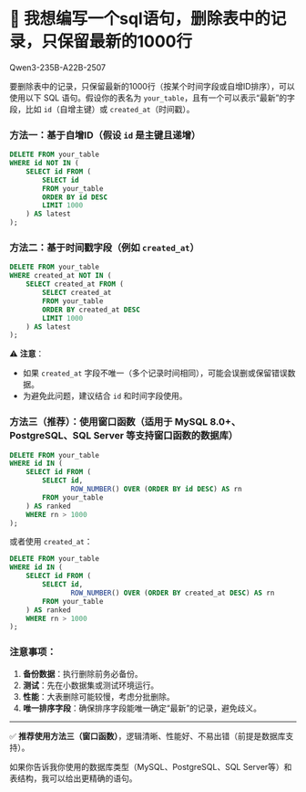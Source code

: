 # 🤵 我想编写一个sql语句，删除表中的记录，只保留最新的1000行

Qwen3-235B-A22B-2507


要删除表中的记录，只保留最新的1000行（按某个时间字段或自增ID排序），可以使用以下 SQL 语句。假设你的表名为 `your_table`，且有一个可以表示“最新”的字段，比如 `id`（自增主键）或 `created_at`（时间戳）。

### 方法一：基于自增ID（假设 `id` 是主键且递增）

```sql
DELETE FROM your_table
WHERE id NOT IN (
    SELECT id FROM (
        SELECT id
        FROM your_table
        ORDER BY id DESC
        LIMIT 1000
    ) AS latest
);
```

### 方法二：基于时间戳字段（例如 `created_at`）

```sql
DELETE FROM your_table
WHERE created_at NOT IN (
    SELECT created_at FROM (
        SELECT created_at
        FROM your_table
        ORDER BY created_at DESC
        LIMIT 1000
    ) AS latest
);
```

⚠️ **注意**：
- 如果 `created_at` 字段不唯一（多个记录时间相同），可能会误删或保留错误数据。
- 为避免此问题，建议结合 `id` 和时间字段使用。

### 方法三（推荐）：使用窗口函数（适用于 MySQL 8.0+、PostgreSQL、SQL Server 等支持窗口函数的数据库）

```sql
DELETE FROM your_table
WHERE id IN (
    SELECT id FROM (
        SELECT id,
               ROW_NUMBER() OVER (ORDER BY id DESC) AS rn
        FROM your_table
    ) AS ranked
    WHERE rn > 1000
);
```

或者使用 `created_at`：

```sql
DELETE FROM your_table
WHERE id IN (
    SELECT id FROM (
        SELECT id,
               ROW_NUMBER() OVER (ORDER BY created_at DESC) AS rn
        FROM your_table
    ) AS ranked
    WHERE rn > 1000
);
```

### 注意事项：
1. **备份数据**：执行删除前务必备份。
2. **测试**：先在小数据集或测试环境运行。
3. **性能**：大表删除可能较慢，考虑分批删除。
4. **唯一排序字段**：确保排序字段能唯一确定“最新”的记录，避免歧义。

---

✅ **推荐使用方法三（窗口函数）**，逻辑清晰、性能好、不易出错（前提是数据库支持）。

如果你告诉我你使用的数据库类型（MySQL、PostgreSQL、SQL Server等）和表结构，我可以给出更精确的语句。
